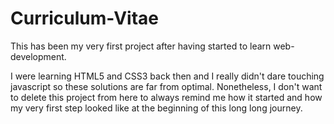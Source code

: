 # Curriculum-Vitae

This has been my very first project after having started to learn web-development.

I were learning HTML5 and CSS3 back then and I really didn't dare touching javascript so these solutions are far from optimal.
Nonetheless, I don't want to delete this project from here to always remind me how it started and how my very first step looked like at the beginning of this long long journey.
